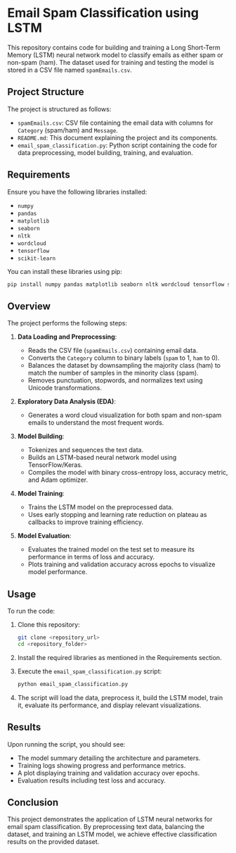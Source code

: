 # Email Spam Classification using LSTM

This repository contains code for building and training a Long Short-Term Memory (LSTM) neural network model to classify emails as either spam or non-spam (ham). The dataset used for training and testing the model is stored in a CSV file named `spamEmails.csv`.

## Project Structure

The project is structured as follows:

- `spamEmails.csv`: CSV file containing the email data with columns for `Category` (spam/ham) and `Message`.
- `README.md`: This document explaining the project and its components.
- `email_spam_classification.py`: Python script containing the code for data preprocessing, model building, training, and evaluation.

## Requirements

Ensure you have the following libraries installed:

- `numpy`
- `pandas`
- `matplotlib`
- `seaborn`
- `nltk`
- `wordcloud`
- `tensorflow`
- `scikit-learn`

You can install these libraries using pip:

```bash
pip install numpy pandas matplotlib seaborn nltk wordcloud tensorflow scikit-learn
```

## Overview

The project performs the following steps:

1. **Data Loading and Preprocessing**:
   - Reads the CSV file (`spamEmails.csv`) containing email data.
   - Converts the `Category` column to binary labels (`spam` to 1, `ham` to 0).
   - Balances the dataset by downsampling the majority class (ham) to match the number of samples in the minority class (spam).
   - Removes punctuation, stopwords, and normalizes text using Unicode transformations.

2. **Exploratory Data Analysis (EDA)**:
   - Generates a word cloud visualization for both spam and non-spam emails to understand the most frequent words.

3. **Model Building**:
   - Tokenizes and sequences the text data.
   - Builds an LSTM-based neural network model using TensorFlow/Keras.
   - Compiles the model with binary cross-entropy loss, accuracy metric, and Adam optimizer.

4. **Model Training**:
   - Trains the LSTM model on the preprocessed data.
   - Uses early stopping and learning rate reduction on plateau as callbacks to improve training efficiency.

5. **Model Evaluation**:
   - Evaluates the trained model on the test set to measure its performance in terms of loss and accuracy.
   - Plots training and validation accuracy across epochs to visualize model performance.

## Usage

To run the code:

1. Clone this repository:

   ```bash
   git clone <repository_url>
   cd <repository_folder>
   ```

2. Install the required libraries as mentioned in the Requirements section.

3. Execute the `email_spam_classification.py` script:

   ```bash
   python email_spam_classification.py
   ```

4. The script will load the data, preprocess it, build the LSTM model, train it, evaluate its performance, and display relevant visualizations.

## Results

Upon running the script, you should see:

- The model summary detailing the architecture and parameters.
- Training logs showing progress and performance metrics.
- A plot displaying training and validation accuracy over epochs.
- Evaluation results including test loss and accuracy.

## Conclusion

This project demonstrates the application of LSTM neural networks for email spam classification. By preprocessing text data, balancing the dataset, and training an LSTM model, we achieve effective classification results on the provided dataset.
